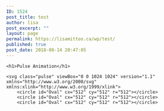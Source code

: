 ```yaml
---
ID: 1524
post_title: test
author: lisa
post_excerpt: ""
layout: page
permalink: https://lisamittoo.ca/wp/test/
published: true
post_date: 2018-08-14 20:47:05
---
```

<!DOCTYPE html><html lang='en' class=''>
<head><script src='//static.codepen.io/assets/editor/live/console_runner-ce3034e6bde3912cc25f83cccb7caa2b0f976196f2f2d52303a462c826d54a73.js'></script><script src='//static.codepen.io/assets/editor/live/css_live_reload_init-e9c0cc5bb634d3d14b840de051920ac153d7d3d36fb050abad285779d7e5e8bd.js'></script><meta charset='UTF-8'><meta name="robots" content="noindex"><link rel="shortcut icon" type="image/x-icon" href="//static.codepen.io/assets/favicon/favicon-8ea04875e70c4b0bb41da869e81236e54394d63638a1ef12fa558a4a835f1164.ico" /><link rel="mask-icon" type="" href="//static.codepen.io/assets/favicon/logo-pin-f2d2b6d2c61838f7e76325261b7195c27224080bc099486ddd6dccb469b8e8e6.svg" color="#111" /><link rel="canonical" href="https://codepen.io/matchboxhero/pen/pWLOQb?editors=1100" />

<link rel='stylesheet' href='https://cdnjs.cloudflare.com/ajax/libs/normalize/5.0.0/normalize.min.css'>
<style class="cp-pen-styles">@import url("https://fonts.googleapis.com/css?family=Lobster+Two");
h1 {
  font-family: 'Lobster Two', cursive;
  font-size: 5rem;
  text-shadow: 0px 1px 0px white;
  color: #343434;
}

.container {
  position: relative;
  z-index: 0;
  background-color: #ededed;
  display: flex;
  align-items: center;
  justify-content: center;
  min-height: 100vh;
  overflow: hidden;
}

.pulse {
  z-index: -1;
  position: absolute;
  top: 50%;
  left: 50%;
  -webkit-transform: translate(-50%, -50%);
          transform: translate(-50%, -50%);
  max-width: 30rem;
}
.pulse circle {
  fill: #ff5154;
  -webkit-transform: scale(0);
          transform: scale(0);
  opacity: 0;
  -webkit-transform-origin: 50% 50%;
          transform-origin: 50% 50%;
  -webkit-animation: pulse 2s cubic-bezier(0.5, 0.5, 0, 1);
          animation: pulse 2s cubic-bezier(0.5, 0.5, 0, 1);
}
.pulse circle:nth-child(2) {
  fill: #7fc6a4;
  -webkit-animation: pulse 2s 0.75s cubic-bezier(0.5, 0.5, 0, 1);
          animation: pulse 2s 0.75s cubic-bezier(0.5, 0.5, 0, 1);
}
.pulse circle:nth-child(3) {
  fill: #e5f77d;
  -webkit-animation: pulse 2s 1.5s cubic-bezier(0.5, 0.5, 0, 1);
          animation: pulse 2s 1.5s cubic-bezier(0.5, 0.5, 0, 1);
}

@-webkit-keyframes pulse {
  25% {
    opacity: 0.4;
  }
  100% {
    -webkit-transform: scale(1);
            transform: scale(1);
  }
}

@keyframes pulse {
  25% {
    opacity: 0.4;
  }
  100% {
    -webkit-transform: scale(1);
            transform: scale(1);
  }
}
</style></head><body>
<div class="container">
	
	<h1>Pulse Animation</h1>
	
	<svg class="pulse" viewBox="0 0 1024 1024" version="1.1" xmlns="http://www.w3.org/2000/svg" xmlns:xlink="http://www.w3.org/1999/xlink">
        <circle id="Oval" cx="512" cy="512" r="512"></circle>
        <circle id="Oval" cx="512" cy="512" r="512"></circle>
		<circle id="Oval" cx="512" cy="512" r="512"></circle>
</svg>
	
</div>

</body></html>